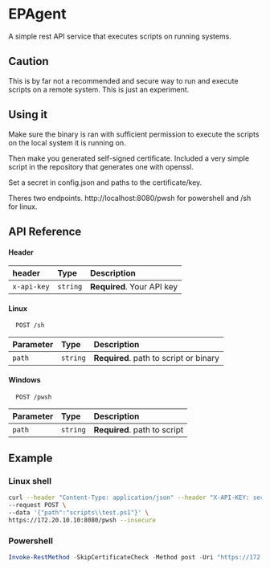 # EPAgent

A simple rest API service that executes scripts on running systems. 

## Caution 

This is by far not a recommended and secure way to run and execute scripts on a remote system. This is just an experiment.


## Using it

Make sure the binary is ran with sufficient permission to execute the scripts on the local system it is running on.

Then make you generated self-signed certificate. Included a very simple script in the repository that generates one with openssl.

Set a secret in config.json and paths to the certificate/key.

Theres two endpoints. http://localhost:8080/pwsh for powershell and /sh for linux. 

## API Reference

#### Header

| header | Type     | Description                |
| :-------- | :------- | :------------------------- |
| `x-api-key` | `string` | **Required**. Your API key |

#### Linux 

```http
  POST /sh
```

| Parameter | Type     | Description                       |
| :-------- | :------- | :-------------------------------- |
| `path`      | `string` | **Required**. path to script or binary |

#### Windows 

```http
  POST /pwsh
```

| Parameter | Type     | Description                       |
| :-------- | :------- | :-------------------------------- |
| `path`      | `string` | **Required**. path to script |


## Example

### Linux shell
```sh
curl --header "Content-Type: application/json" --header "X-API-KEY: secret123" \
--request POST \
--data '{"path":"scripts\\test.ps1"}' \
https://172.20.10.10:8080/pwsh --insecure
```
### Powershell
```powershell
Invoke-RestMethod -SkipCertificateCheck -Method post -Uri "https://172.20.35.137:8080/pwsh" -Headers @{"X-API-KEY" = "secret123"} -Body (@{"path" = "scripts/test.ps1"} |ConvertTo-Json)
```